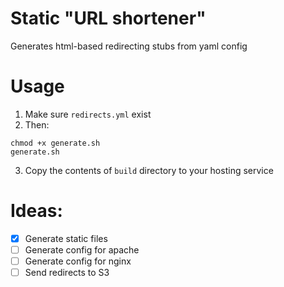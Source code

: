 # Static "URL shortener"
Generates html-based redirecting stubs from yaml config

# Usage
1. Make sure `redirects.yml` exist
2. Then:
```
chmod +x generate.sh
generate.sh
```
3. Copy the contents of `build` directory to your hosting service

# Ideas:
- [x] Generate static files
- [ ] Generate config for apache
- [ ] Generate config for nginx
- [ ] Send redirects to S3
